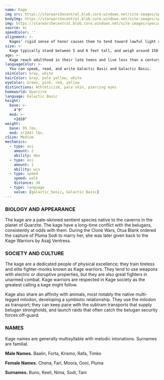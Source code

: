 ```yaml
---
name: Kage
img src: https://starwars5ecentral.blob.core.windows.net/site-images/species/species_kage.png
bodyImg: https://starwars5ecentral.blob.core.windows.net/site-images/species/species_kage.png
img: https://starwars5ecentral.blob.core.windows.net/site-images/species/species_kage.png
source: ec
speedColor: ''
alignment: >-
  Kages’ rigid sense of honor causes them to tend toward lawful light side, though there are exceptions.
size: >-
  Kage typically stand between 5 and 6 feet tall, and weigh around 150 lbs. Regardless of your position in that range, your size is Medium.
age: >-
  Kage reach adulthood in their late teens and live less than a century.
languageColor: >-
  You can speak, read, and write Galactic Basic and Galactic Basic. 
skinColor: Gray, white
hairColor: Gray, pale yellow, white
eyeColor: Green, pink, red, yellow
distinctions: Athleticism, pale skin, piercing eyes
homeworld: Quarzite
language: Galactic Basic
height:
  base: >-
    4’9"
  mod: >-
    +2d10"
weight:
  base: 95 lbs.
  mod: x(2d4) lbs.
cSize: Medium
mechanics:
  - type: asi
    amount: 2
    ability: dex
  - type: asi
    amount: 1
    ability: wis
  - type: speed
    speed: walk
    distance: 30
  - type: language
    value: [galactic_basic, Galactic Basic]
---
```

### BIOLOGY AND APPEARANCE
The kage are a pale-skinned sentient species native to the caverns in the planet of Quarzite. The kage have a long-time conflict with the belugans, consistently at odds with them. During the Clone Wars, Otua Blank ordered the capture of Pluma Sodi to marry her, she was later given back to the Kage Warriors by Asajj Ventress.

### SOCIETY AND CULTURE
The kage are a dedicated people of physical excellence; they train tireless and elite fighter-monks known as Kage warriors. They tend to use weapons with electric or disruptive properties, but they are also great fighters in unarmed combat. Kage warriors are respected in Kage society as the greatest calling a kage might follow.

Kage also share an affinity with animals, most notably the native multi-legged milodon, developing a symbiotic relationship. They use the milodon as transport; they can keep pace with the subtram transports that supply belugan strongholds, and launch raids that often catch the belugan security forces off-guard.

### NAMES
Kage names are generally multisyllable with melodic intonations. Surnames are familial.

__Male Names.__ Baalin, Forta, Krismo, Rafa, Timko

__Female Names.__ Chena, Fari, Moora, Ooni, Pluma

__Surnames.__ Buno, Keeli, Nima, Sodi, Tani



    